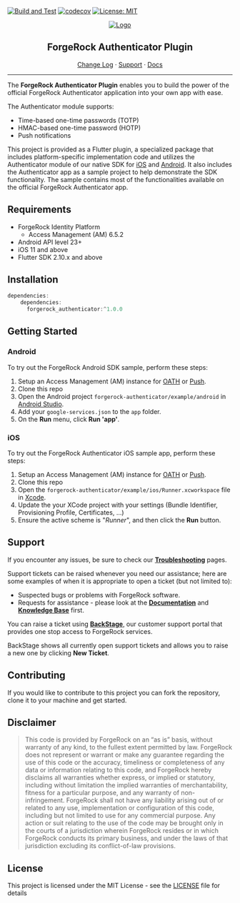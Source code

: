 [![Build and Test](https://github.com/ForgeRock/forgerock-flutter-plugins/actions/workflows/ci.yaml/badge.svg)](https://github.com/ForgeRock/forgerock-flutter-plugins/actions/workflows/ci.yaml)
[![codecov](https://codecov.io/github/ForgeRock/forgerock-flutter-plugins/branch/master/graph/badge.svg?token=AK5G8XOBHD)](https://codecov.io/github/ForgeRock/forgerock-flutter-plugins)
[![License: MIT](https://img.shields.io/badge/License-MIT-yellow.svg)](https://opensource.org/licenses/MIT)

<p align="center">
  <a href="https://github.com/ForgeRock">
    <img src="https://www.forgerock.com/themes/custom/forgerock/images/fr-logo-horz-color.svg" alt="Logo">
  </a>
  <center>
    <h2>ForgeRock Authenticator Plugin</h2>
  </center>
  <p align="center">
    <a href="./CHANGELOG.md">Change Log</a>
    ·
    <a href="#support">Support</a>
    ·
    <a href="#documentation" target="_blank">Docs</a>
  </p>
  <hr/>
</p>

The **ForgeRock Authenticator Plugin** enables you to build the power of the official ForgeRock Authenticator application into your own app with ease.

The Authenticator module supports:

- Time-based one-time passwords (TOTP)
- HMAC-based one-time password (HOTP)
- Push notifications

This project is provided as a Flutter plugin, a specialized package that includes platform-specific implementation code and utilizes the Authenticator module of our native SDK for [iOS](https://github.com/ForgeRock/forgerock-ios-sdk) and [Android](https://github.com/ForgeRock/forgerock-android-sdk). It also includes the Authenticator app as a sample project to help demonstrate the SDK functionality. The sample contains most of the functionalities available on the official ForgeRock Authenticator app.

## Requirements

* ForgeRock Identity Platform
  * Access Management (AM) 6.5.2
* Android API level 23+
* iOS 11 and above
* Flutter SDK 2.10.x and above

## Installation

```groovy
dependencies:
    dependencies:
      forgerock_authenticator:^1.0.0
```

## Getting Started

### Android

To try out the ForgeRock Android SDK sample, perform these steps:

1. Setup an Access Management (AM) instance for [OATH](https://backstage.forgerock.com/docs/am/7/authentication-guide/authn-mfa-about-oath.html) or [Push](https://backstage.forgerock.com/docs/am/7/authentication-guide/authn-mfa-about-push.html).
2. Clone this repo
3. Open the Android project `forgerock-authenticator/example/android` in [Android Studio](https://developer.android.com/studio).
4. Add your `google-services.json` to the `app` folder.
5. On the **Run** menu, click **Run 'app'**.

### iOS
To try out the ForgeRock Authenticator iOS sample app, perform these steps:

1. Setup an Access Management (AM) instance for [OATH](https://backstage.forgerock.com/docs/am/7/authentication-guide/authn-mfa-about-oath.html) or [Push](https://backstage.forgerock.com/docs/am/7/authentication-guide/authn-mfa-about-push.html).
2. Clone this repo
3. Open the `forgerock-authenticator/example/ios/Runner.xcworkspace` file in [Xcode](https://developer.apple.com/xcode/).
4. Update the your XCode project with your settings (Bundle Identifier, Provisioning Profile, Certificates, ...)
5. Ensure the active scheme is "_Runner_", and then click the **Run** button.

## Support

If you encounter any issues, be sure to check our **[Troubleshooting](https://backstage.forgerock.com/knowledge/kb/article/a79362752)** pages.

Support tickets can be raised whenever you need our assistance; here are some examples of when it is appropriate to open a ticket (but not limited to):

* Suspected bugs or problems with ForgeRock software.
* Requests for assistance - please look at the **[Documentation](https://sdks.forgerock.com)** and **[Knowledge Base](https://backstage.forgerock.com/knowledge/kb/home/g32324668)** first.

You can raise a ticket using **[BackStage](https://backstage.forgerock.com/support/tickets)**, our customer support portal that provides one stop access to ForgeRock services.

BackStage shows all currently open support tickets and allows you to raise a new one by clicking **New Ticket**.

## Contributing

If you would like to contribute to this project you can fork the repository, clone it to your machine and get started.

## Disclaimer

> This code is provided by ForgeRock on an “as is” basis, without warranty of any kind, to the fullest extent permitted by law. ForgeRock does not represent or warrant or make any guarantee regarding the use of this code or the accuracy, timeliness or completeness of any data or information relating to this code, and ForgeRock hereby disclaims all warranties whether express, or implied or statutory, including without limitation the implied warranties of merchantability, fitness for a particular purpose, and any warranty of non-infringement. ForgeRock shall not have any liability arising out of or related to any use, implementation or configuration of this code, including but not limited to use for any commercial purpose. Any action or suit relating to the use of the code may be brought only in the courts of a jurisdiction wherein ForgeRock resides or in which ForgeRock conducts its primary business, and under the laws of that jurisdiction excluding its conflict-of-law provisions.

## License

This project is licensed under the MIT License - see the [LICENSE](LICENSE) file for details

